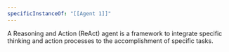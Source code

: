 ```yaml
---
specificInstanceOf: "[[Agent 1]]"
---
```


A Reasoning and Action (ReAct) agent is a framework to integrate specific thinking and action processes to the accomplishment of specific tasks. 